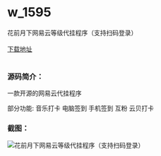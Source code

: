 # w_1595
花前月下网易云等级代挂程序（支持扫码登录）
<br/></br>
[下载地址](https://www.uuid2.com/1595.html "下载地址")
<br/></br>
<h3>源码简介：</h3>
<p>一款开源的网易云代挂程序<p>
<p>部分功能: 音乐打卡 电脑签到 手机签到 互粉 云贝打卡<p>
<h3>截图：</h3>
<img src="https://www.uuid2.com/wp-content/uploads/img/202109/5a8f3bd974.png" alt="花前月下网易云等级代挂程序（支持扫码登录）">
